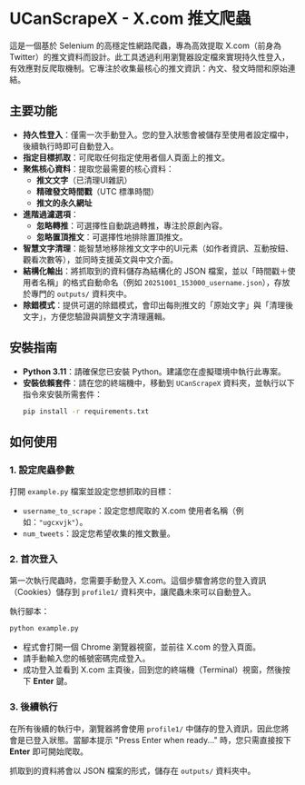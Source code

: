 # UCanScrapeX - X.com 推文爬蟲

這是一個基於 Selenium 的高穩定性網路爬蟲，專為高效提取 X.com（前身為 Twitter）的推文資料而設計。此工具透過利用瀏覽器設定檔來實現持久性登入，有效應對反爬取機制。它專注於收集最核心的推文資訊：內文、發文時間和原始連結。

## 主要功能

- **持久性登入**：僅需一次手動登入。您的登入狀態會被儲存至使用者設定檔中，後續執行時即可自動登入。
- **指定目標抓取**：可爬取任何指定使用者個人頁面上的推文。
- **聚焦核心資料**：提取您最需要的核心資料：
  - **推文文字**（已清理UI雜訊）
  - **精確發文時間戳**（UTC 標準時間）
  - **推文的永久網址**
- **進階過濾選項**：
  - **忽略轉推**：可選擇性自動跳過轉推，專注於原創內容。
  - **忽略置頂推文**：可選擇性地排除置頂推文。
- **智慧文字清理**：能智慧地移除推文文字中的UI元素（如作者資訊、互動按鈕、觀看次數等），並同時支援英文與中文介面。
- **結構化輸出**：將抓取到的資料儲存為結構化的 JSON 檔案，並以「時間戳＋使用者名稱」的格式自動命名（例如 `20251001_153000_username.json`），存放於專門的 `outputs/` 資料夾中。
- **除錯模式**：提供可選的除錯模式，會印出每則推文的「原始文字」與「清理後文字」，方便您驗證與調整文字清理邏輯。

## 安裝指南

- **Python 3.11**：請確保您已安裝 Python。建議您在虛擬環境中執行此專案。
- **安裝依賴套件**：請在您的終端機中，移動到 `UCanScrapeX` 資料夾，並執行以下指令來安裝所需套件：
  ```bash
  pip install -r requirements.txt
  ```

## 如何使用

### 1. 設定爬蟲參數

打開 `example.py` 檔案並設定您想抓取的目標：

- `username_to_scrape`：設定您想爬取的 X.com 使用者名稱（例如：`"ugcxvjk"`）。
- `num_tweets`：設定您希望收集的推文數量。

### 2. 首次登入

第一次執行爬蟲時，您需要手動登入 X.com。這個步驟會將您的登入資訊（Cookies）儲存到 `profile1/` 資料夾中，讓爬蟲未來可以自動登入。

執行腳本：
```bash
python example.py
```

- 程式會打開一個 Chrome 瀏覽器視窗，並前往 X.com 的登入頁面。
- 請手動輸入您的帳號密碼完成登入。
- 成功登入並看到 X.com 主頁後，回到您的終端機（Terminal）視窗，然後按下 **Enter** 鍵。

### 3. 後續執行

在所有後續的執行中，瀏覽器將會使用 `profile1/` 中儲存的登入資訊，因此您將會是已登入狀態。當腳本提示 "Press Enter when ready..." 時，您只需直接按下 **Enter** 即可開始爬取。

抓取到的資料將會以 JSON 檔案的形式，儲存在 `outputs/` 資料夾中。
